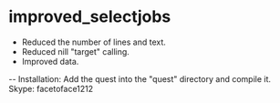 # improved_selectjobs

- Reduced the number of lines and text.
- Reduced nill "target" calling.
- Improved data.

-- Installation: Add the quest into the "quest" directory and compile it.
Skype: facetoface1212
